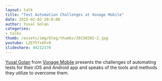 ```yaml
---
layout: talk
title: "Test Automation Challenges at Vonage Mobile"
date: 2015-02-02 20:0:00
author: Yuval Golan
categories:
- talks
thumb: /assets/img/blog/thumbs/20150202-2.jpg
youtube: LZEY5fxXhr0
slideshare: 44212178
---
```


[Yuval Golan][linkedin] from [Vonage Mobile] presents the challenges of automating tests for their iOS and Android app and speaks of the tools and methods they utilize to overcome them.

[linkedin]: https://www.linkedin.com/profile/view?id=164806891
[Vonage Mobile]: http://www.vonage.com/personal/vonage-mobile-app
